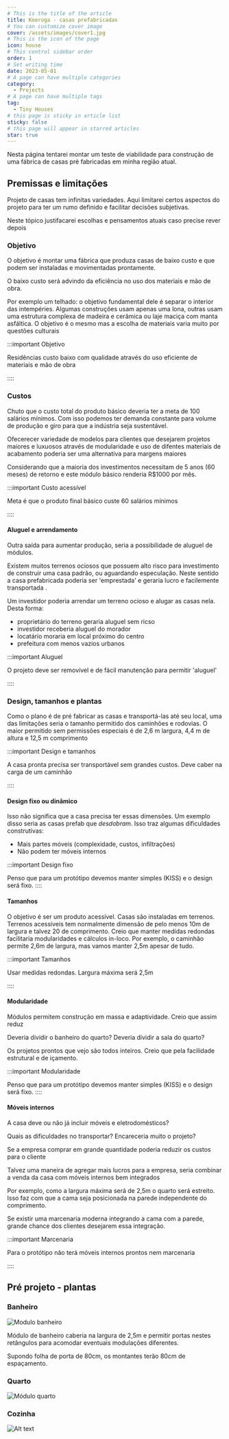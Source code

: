 ```yaml
---
# This is the title of the article
title: Koeroga - casas prefabricadas
# You can customize cover image
cover: /assets/images/cover1.jpg
# This is the icon of the page
icon: house
# This control sidebar order
order: 1
# Set writing time
date: 2023-05-01
# A page can have multiple categories
category:
  - Projects
# A page can have multiple tags
tag:
  - Tiny Houses
# this page is sticky in article list
sticky: false
# this page will appear in starred articles
star: true
---
```


Nesta página tentarei montar um teste de viabilidade para construção de uma fábrica de casas pré fabricadas em minha região atual.

## Premissas e limitações

Projeto de casas tem infinitas variedades. Aqui limitarei certos aspectos do projeto para ter um rumo definido e facilitar decisões subjetivas. 

Neste tópico justifacarei escolhas e pensamentos atuais caso precise rever depois 

### Objetivo

O objetivo é montar uma fábrica que produza casas de baixo custo e que podem ser instaladas e movimentadas prontamente. 

O baixo custo será advindo da eficiência no uso dos materiais e mão de obra.

Por exemplo um telhado: o objetivo fundamental dele é separar o interior das intempéries. Algumas construções usam apenas uma lona, outras usam uma estrutura complexa de madeira e cerâmica ou laje maciça com manta asfáltica. O objetivo é o mesmo mas a escolha de materiais varia muito por questões culturais

:::important Objetivo

Residências custo baixo com qualidade através do uso eficiente de materiais e mão de obra

:::: 

### Custos 

Chuto que o custo total do produto básico deveria ter a meta de 100 salários mínimos. Com isso podemos ter demanda constante para volume de produção e giro para que a indústria seja sustentável.

Ofecerecer variedade de modelos para clientes que desejarem projetos maiores e luxuosos através de modularidade e uso de difentes materiais de acabamento poderia ser uma alternativa para margens maiores

Considerando que a maioria dos investimentos necessitam de 5 anos (60 meses) de retorno e este módulo básico renderia R$1000 por mês.

:::important Custo acessível

Meta é que o produto final básico custe 60 salários mínimos

:::: 


#### Aluguel e arrendamento

Outra saída para aumentar produção, seria a possibilidade de aluguel de módulos. 

Existem muitos terrenos ociosos que possuem alto risco para investimento de construir uma casa padrão, ou aguardando especulação. Neste sentido a casa prefabricada poderia ser 'emprestada' e geraria lucro e facilemente transportada .

Um investidor poderia arrendar um terreno ocioso e alugar as casas nela. Desta forma:
- proprietário do terreno geraria aluguel sem ricso
- investidor receberia aluguel do morador
- locatário moraria em local próximo do centro
- prefeitura com menos vazios urbanos

:::important Aluguel

O projeto deve ser removível e de fácil manutenção para permitir 'aluguel'

:::: 

### Design, tamanhos e plantas

Como o plano é de pré fabricar as casas e transportá-las até seu local, uma das limitações seria o tamanho permitido dos caminhões e rodovias. O maior permitido sem permissões especiais é de 2,6 m largura, 4,4 m de altura e 12,5 m comprimento

:::important Design e tamanhos 

A casa pronta precisa ser transportável sem grandes custos. Deve caber na carga de um caminhão

:::: 

#### Design fixo ou dinâmico

Isso não significa que a casa precisa ter essas dimensões. 
Um exemplo disso seria as casas prefab que *desdobram*.
Isso traz algumas dificuldades construtivas: 
- Mais partes móveis (complexidade, custos, infiltrações)
- Não podem ter móveis internos

:::important Design fixo

Penso que para um protótipo devemos manter simples (KISS) e o design será fixo.
:::: 

#### Tamanhos

O objetivo é ser um produto acessível. Casas são instaladas em terrenos. Terrenos acessíveis tem normalmente dimensão de pelo menos 10m de largura e talvez 20 de comprimento. Creio que manter medidas redondas facilitaria modularidades e cálculos in-loco. Por exemplo, o caminhão permite 2,6m de largura, mas vamos manter 2,5m apesar de tudo.

:::important Tamanhos

Usar medidas redondas. Largura máxima será 2,5m

:::: 

#### Modularidade

Módulos permitem construção em massa e adaptividade. Creio que assim reduz 

Deveria dividir o banheiro do quarto? Deveria dividir a sala do quarto?

Os projetos prontos que vejo são todos inteiros. Creio que pela facilidade estrutural e de içamento.

:::important Modularidade

Penso que para um protótipo devemos manter simples (KISS) e o design será fixo.
:::: 


#### Móveis internos

A casa deve ou não já incluir móveis e eletrodomésticos?

Quais as dificuldades no transportar? Encareceria muito o projeto?

Se a empresa comprar em grande quantidade poderia reduzir os custos para o cliente

Talvez uma maneira de agregar mais lucros para a empresa, seria combinar a venda da casa com móveis internos bem integrados

Por exemplo, como a largura máxima será de 2,5m o quarto será estreito. Isso faz com que a cama seja posicionada na parede independente do comprimento.

Se existir uma marcenaria moderna integrando a cama com a parede, grande chance dos clientes desejarem essa integração.


:::important Marcenaria 

Para o protótipo não terá móveis internos prontos nem marcenaria

:::: 

## Pré projeto - plantas

### Banheiro

![Modulo banheiro](/assets/images/BANHEIRO.png)

Módulo de banheiro caberia na largura de 2,5m e permitir portas nestes retângulos para acomodar eventuais modulações diferentes.

Supondo folha de porta de 80cm, os montantes terão 80cm de espaçamento.

### Quarto

![Módulo quarto](image-2.png)


### Cozinha

![Alt text](image-3.png)